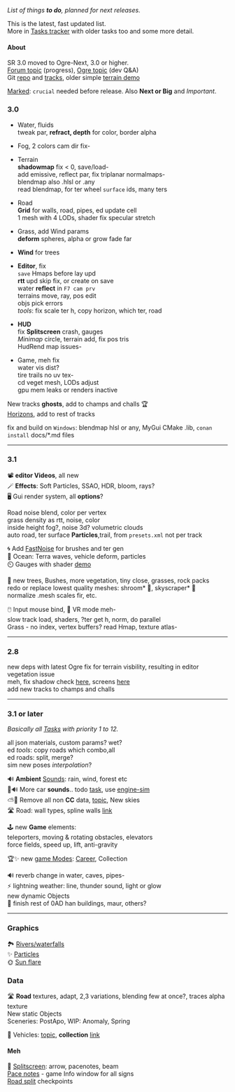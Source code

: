 _List of things **to do**, planned for next releases._  

This is the latest, fast updated list.  
More in [Tasks tracker](https://stuntrally.tuxfamily.org/mantis/view_all_bug_page.php?page_number=1) with older tasks too and some more detail.

#### About

SR 3.0 moved to Ogre-Next, 3.0 or higher.  
[Forum topic](https://forum.freegamedev.net/viewtopic.php?f=81&t=18515) (progress),
[Ogre topic](https://forums.ogre3d.org/viewtopic.php?t=96576&sid=15b9610ca52af886515b49b4733ef546) (dev Q&A)  
Git [repo](https://github.com/stuntrally/stuntrally3) and [tracks](https://github.com/stuntrally/tracks3), older simple [terrain demo](https://github.com/cryham/ogre3ter-demo)  

<u>Marked</u>: `crucial` needed before release. Also **Next or Big** and _Important_.

### 3.0

- Water, fluids  
  tweak par, **refract, depth** for color, border alpha
- Fog, 2 colors cam dir fix-
- Terrain  
  **shadowmap** fix < 0, save/load-  
  add emissive, reflect par, fix triplanar normalmaps-  
  blendmap also .hlsl or .any  
  read blendmap, for ter wheel `surface` ids, many ters  
- Road  
  **Grid** for walls, road, pipes, ed update cell  
  1 mesh with 4 LODs, shader fix specular stretch  
- Grass, add Wind params  
  **deform** spheres, alpha or grow fade far  
- **Wind** for trees  

- **Editor**, fix  
  `save` Hmaps before lay upd  
  **rtt** upd skip fix, or create on save  
  water **reflect** in `F7 cam prv`  
  terrains move, ray, pos edit  
  objs pick errors  
  _tools_: fix scale ter h, copy horizon, which ter, road  

- **HUD**  
  fix **Splitscreen** crash, gauges  
  _Minimap_ circle, terrain add, fix pos tris  
  HudRend map issues-  

- Game, meh fix  
  water vis dist?  
  tire trails no uv tex-  
  cd veget mesh, LODs adjust  
  gpu mem leaks or renders inactive  

New tracks **ghosts**, add to champs and challs 🏆  
[Horizons](https://stuntrally.tuxfamily.org/mantis/view.php?id=11), add to rest of tracks  

fix and build on `Windows`: blendmap hlsl or any, MyGui CMake .lib, `conan`  
`install` docs/*.md files  

----
### 3.1

📽️ **editor Videos**, all new  
🪄 **Effects**: Soft Particles, SSAO, HDR, bloom, rays?  
🖥️ Gui render system, all **options**?  

Road noise blend, color per vertex  
grass density as rtt, noise, color  
inside height fog?, noise 3d? volumetric clouds  
auto road, ter surface **Particles**,trail, from `presets.xml` not per track  

🌀 Add [FastNoise](https://github.com/Auburn/FastNoiseLite) for brushes and ter gen  
🌊 Ocean: Terra waves, vehicle deform, particles  
⏲️ Gauges with shader [demo](https://www.shadertoy.com/view/7t3fzs)  

🌳 new trees, Bushes, more vegetation, tiny close, grasses, rock packs  
redo or replace lowest quality meshes: shroom* 🍄, skyscraper* 🏢  
normalize .mesh scales fir, etc.  

🖱️ Input mouse bind, 👀 VR mode meh-  
slow track load, shaders, ?ter get h, norm, do parallel  
Grass - no index, vertex buffers? read Hmap, texture atlas-  

----

### 2.8

new deps with latest Ogre fix for terrain visbility, resulting in editor vegetation issue  
meh, fix shadow check [here](https://github.com/OGRECave/ogre/blob/master/Media/RTShaderLib/GLSL/SGXLib_IntegratedPSSM.glsl#L86), screens [here](https://forums.ogre3d.org/viewtopic.php?t=96888&sid=bf9864a27e57f24f55950ccb5d273dea)  
add new tracks to champs and challs  

----
### 3.1 or later

_Basically all [Tasks](https://stuntrally.tuxfamily.org/mantis/view_all_bug_page.php) with priority 1 to 12._

all json materials, custom params? wet?  
ed _tools_: copy roads which combo,all  
ed roads: split, merge?  
sim new poses _interpolation_?  

🔊 **Ambient** [Sounds](https://stuntrally.tuxfamily.org/mantis/view.php?id=1): rain, wind, forest etc  
🚗🔊 More car **sounds**.. todo [task](https://stuntrally.tuxfamily.org/mantis/view.php?id=1), use [engine-sim](https://github.com/stuntrally/stuntrally3/issues/7)  
⛅🌳 Remove all non **CC** data, [topic](https://forum.freegamedev.net/viewtopic.php?f=81&t=18532&sid=b1e7ee6c60f01d5f2fd7ec5d0b4ad800), New skies  
🛣️ Road: wall types, spline walls [link](https://stuntrally.tuxfamily.org/mantis/view.php?id=6)  

🕹️ new **Game** elements:  
teleporters, moving & rotating obstacles, elevators  
force fields, speed up, lift, anti-gravity

🏆✨ new [game Modes](https://stuntrally.tuxfamily.org/mantis/view.php?id=21): [Career](https://forum.freegamedev.net/viewtopic.php?f=79&t=5211), Collection  

🔊 reverb change in water, caves, pipes-  
⚡ lightning weather: line, thunder sound, light or glow  
new dynamic Objects  
🏢 finish rest of 0AD han buildings, maur, others?  

----
### Graphics

🏞️ [Rivers/waterfalls](https://stuntrally.tuxfamily.org/mantis/view.php?id=7)  
✨ [Particles](https://stuntrally.tuxfamily.org/mantis/view.php?id=2)  
🌞 [Sun flare](https://stuntrally.tuxfamily.org/mantis/view.php?id=9)  

### Data

🛣️ **Road** textures, adapt, 2,3 variations, blending few at once?, traces alpha texture  
New static Objects  
Sceneries: PostApo, WIP: Anomaly, Spring  

🚗 Vehicles: [topic](https://forum.freegamedev.net/viewtopic.php?f=80&t=18526), **collection** [link](https://sketchfab.com/cryham/collections/vehicles-todo-for-stunt-rally-327a2dd7593f47c7b97af6b806a60bb8)  

#### Meh
👥 [Splitscreen](https://stuntrally.tuxfamily.org/mantis/view.php?id=26): arrow, pacenotes, beam  
[Pace notes](https://stuntrally.tuxfamily.org/mantis/view.php?id=14) - game Info window for all signs  
[Road split](https://stuntrally.tuxfamily.org/mantis/view.php?id=4) checkpoints  
